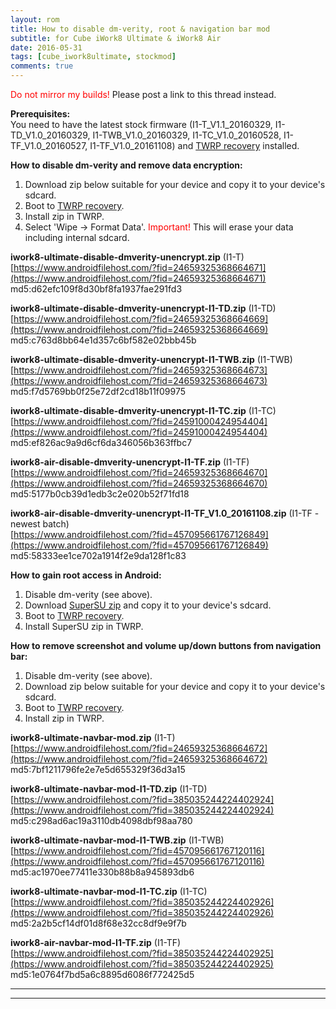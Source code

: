 ```yaml
---
layout: rom
title: How to disable dm-verity, root & navigation bar mod
subtitle: for Cube iWork8 Ultimate & iWork8 Air
date: 2016-05-31
tags: [cube_iwork8ultimate, stockmod]
comments: true
---
```


<span style="color:#FF0000;">Do not mirror my builds!</span> Please post a link to this thread instead.

**Prerequisites:**  
You need to have the latest stock firmware (I1-T_V1.1_20160329, I1-TD_V1.0_20160329, I1-TWB_V1.0_20160329, I1-TC_V1.0_20160528, I1-TF_V1.0_20160527, I1-TF_V1.0_20161108) and [TWRP recovery](/devices/cube_iwork8ultimate/TWRP) installed.

**How to disable dm-verity and remove data encryption:**

1. Download zip below suitable for your device and copy it to your device's sdcard.
2. Boot to [TWRP recovery](/devices/cube_iwork8ultimate/TWRP).
3. Install zip in TWRP.
4. Select 'Wipe -> Format Data'. <span style="color:#FF0000;">Important!</span> This will erase your data including internal sdcard.

**iwork8-ultimate-disable-dmverity-unencrypt.zip** (I1-T)  
[https://www.androidfilehost.com/?fid=24659325368664671](https://www.androidfilehost.com/?fid=24659325368664671)  
md5:d62efc109f8d30bf8fa1937fae291fd3

**iwork8-ultimate-disable-dmverity-unencrypt-I1-TD.zip** (I1-TD)  
[https://www.androidfilehost.com/?fid=24659325368664669](https://www.androidfilehost.com/?fid=24659325368664669)  
md5:c763d8bb64e1d357c6bf582e02bbb45b

**iwork8-ultimate-disable-dmverity-unencrypt-I1-TWB.zip** (I1-TWB)  
[https://www.androidfilehost.com/?fid=24659325368664673](https://www.androidfilehost.com/?fid=24659325368664673)  
md5:f7d5769bb0f25e72df2cd18b11f09975

**iwork8-ultimate-disable-dmverity-unencrypt-I1-TC.zip** (I1-TC)  
[https://www.androidfilehost.com/?fid=24591000424954404](https://www.androidfilehost.com/?fid=24591000424954404)  
md5:ef826ac9a9d6cf6da346056b363ffbc7

**iwork8-air-disable-dmverity-unencrypt-I1-TF.zip** (I1-TF)  
[https://www.androidfilehost.com/?fid=24659325368664670](https://www.androidfilehost.com/?fid=24659325368664670)  
md5:5177b0cb39d1edb3c2e020b52f71fd18

**iwork8-air-disable-dmverity-unencrypt-I1-TF_V1.0_20161108.zip** (I1-TF - newest batch)  
[https://www.androidfilehost.com/?fid=457095661767126849](https://www.androidfilehost.com/?fid=457095661767126849)  
md5:58333ee1ce702a1914f2e9da128f1c83

**How to gain root access in Android:**

1. Disable dm-verity (see above).
2. Download [SuperSU zip](http://download.chainfire.eu/supersu-stable) and copy it to your device's sdcard.
3. Boot to [TWRP recovery](/devices/cube_iwork8ultimate/TWRP).
4. Install SuperSU zip in TWRP.

**How to remove screenshot and volume up/down buttons from navigation bar:**

1. Disable dm-verity (see above).
2. Download zip below suitable for your device and copy it to your device's sdcard.
3. Boot to [TWRP recovery](/devices/cube_iwork8ultimate/TWRP).
4. Install zip in TWRP.

**iwork8-ultimate-navbar-mod.zip** (I1-T)  
[https://www.androidfilehost.com/?fid=24659325368664672](https://www.androidfilehost.com/?fid=24659325368664672)  
md5:7bf1211796fe2e7e5d655329f36d3a15

**iwork8-ultimate-navbar-mod-I1-TD.zip** (I1-TD)  
[https://www.androidfilehost.com/?fid=385035244224402924](https://www.androidfilehost.com/?fid=385035244224402924)  
md5:c298ad6ac19a3110db4098dbf98aa780

**iwork8-ultimate-navbar-mod-I1-TWB.zip** (I1-TWB)  
[https://www.androidfilehost.com/?fid=457095661767120116](https://www.androidfilehost.com/?fid=457095661767120116)  
md5:ac1970ee77411e330b88b8a945893db6

**iwork8-ultimate-navbar-mod-I1-TC.zip** (I1-TC)  
[https://www.androidfilehost.com/?fid=385035244224402926](https://www.androidfilehost.com/?fid=385035244224402926)  
md5:2a2b5cf14df01d8f68e32cc8df9e9f7b

**iwork8-air-navbar-mod-I1-TF.zip** (I1-TF)  
[https://www.androidfilehost.com/?fid=385035244224402925](https://www.androidfilehost.com/?fid=385035244224402925)  
md5:1e0764f7bd5a6c8895d6086f772425d5

----
----
